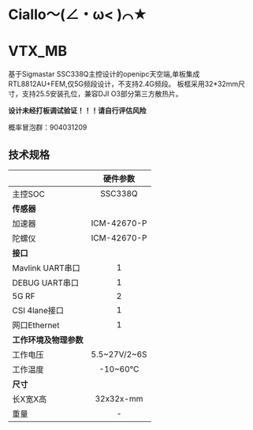 # Ciallo～(∠・ω< )⌒★
# VTX_MB
  基于Sigmastar SSC338Q主控设计的openipc天空端,单板集成RTL8812AU+FEM,仅5G频段设计，不支持2.4G频段。
  板框采用32*32mm尺寸，支持25.5安装孔位，兼容DJI O3部分第三方散热片。


  **设计未经打板调试验证！！！请自行评估风险**


  概率冒泡群：904031209


## 技术规格
|     | 硬件参数 |
| :----- | :--: |
| 主控SOC | SSC338Q |
| **传感器** |    |
| 加速器 | ICM-42670-P |
| 陀螺仪 | ICM-42670-P |
| **接口** |    |
| Mavlink UART串口 |  1  |
| DEBUG UART串口 |  1  |
| 5G RF |  2  |
| CSI 4lane接口 |  1  |
| 网口Ethernet | 1 |
| **工作环境及物理参数** |  |	
| 工作电压 | 5.5~27V/2~6S |
| 工作温度 | -10~60℃ |
| **尺寸** |  |
| 长X宽X高 | 32x32x-mm |
| 重量 | - |



